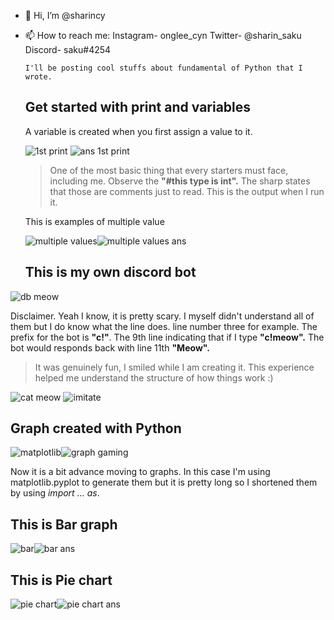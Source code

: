 - 👋 Hi, I’m @sharincy
- 📫 How to reach me: Instagram- onglee_cyn Twitter- @sharin_saku Discord- saku#4254                      
                       
      I'll be posting cool stuffs about fundamental of Python that I wrote.
    ## Get started with print and variables
     A variable is created when you first assign a value to it.
     
  ![1st print](https://user-images.githubusercontent.com/101504356/161052541-abb290ca-27e1-4159-a83d-f65ca5260b8e.PNG) ![ans 1st print](https://user-images.githubusercontent.com/101504356/161053123-c4da6a64-c212-4a2d-b40b-012d9df191ca.PNG)
     
     >One of the most basic thing that every starters must face, including me.
     Observe the __"#this type is int".__ The sharp states that those are comments just to read. This is the output when I run it.
     
     This is examples of multiple value 
     
  ![multiple values](https://user-images.githubusercontent.com/101504356/161238122-278a040c-2608-4eba-b4a9-d5bbf273347e.PNG)![multiple values ans](https://user-images.githubusercontent.com/101504356/161238154-e85758eb-40e0-491c-839d-0290aebd2966.PNG)

    ## This is my own discord bot
 ![db meow](https://user-images.githubusercontent.com/101504356/161281006-00bf3d7b-01cd-4395-8a00-27363b450a3b.PNG)

   Disclaimer. Yeah I know, it is pretty scary. I myself didn't understand all of them but I do know what the line does. 
   line number three for example. The prefix for the bot is __"c!"__.
   The 9th line indicating that if I type __"c!meow".__ The bot would responds back with line 11th __"Meow".__
   
   >It was genuinely fun, I smiled while I am creating it. This experience helped me understand the structure of how things work :)
   
 ![cat meow](https://user-images.githubusercontent.com/101504356/161287282-27af6d1b-7d7b-455c-ba96-e2ce0bec8bbc.PNG) ![imitate](https://user-images.githubusercontent.com/101504356/161287930-b3e3cf4f-7a4b-4fa4-ac65-3b1a88090c37.PNG)
 
   ## Graph created with Python
 
 ![matplotlib](https://user-images.githubusercontent.com/101504356/161306495-a8982bbd-8277-4c30-881f-5c9bb5ae06e3.PNG)![graph gaming](https://user-images.githubusercontent.com/101504356/161312505-a8dda279-a035-4e0d-b3bb-a03a1067996d.PNG)

  Now it is a bit advance moving to graphs. In this case I'm using matplotlib.pyplot to generate them but it is pretty long so I shortened them by using _import ... as_.
    
   ## This is Bar graph
 
 ![bar](https://user-images.githubusercontent.com/101504356/161411813-aa844b81-8b69-4995-b9c2-6e7cf6b3efb5.PNG)![bar ans](https://user-images.githubusercontent.com/101504356/161411814-cdfb836b-7f56-424a-8ed7-7aa61b3845f4.PNG)

  ## This is Pie chart
  
 ![pie chart](https://user-images.githubusercontent.com/101504356/161412311-c867d37c-91dd-45b9-b81b-d8d1fa8808ab.PNG)![pie chart ans](https://user-images.githubusercontent.com/101504356/161412320-71fc568e-ea3a-4894-83f3-b5c9c2fc75c7.PNG)






<!---
sharincy/sharincy is a ✨ special ✨ repository because its `README.md` (this file) appears on your GitHub profile.
You can click the Preview link to take a look at your changes.
--->
